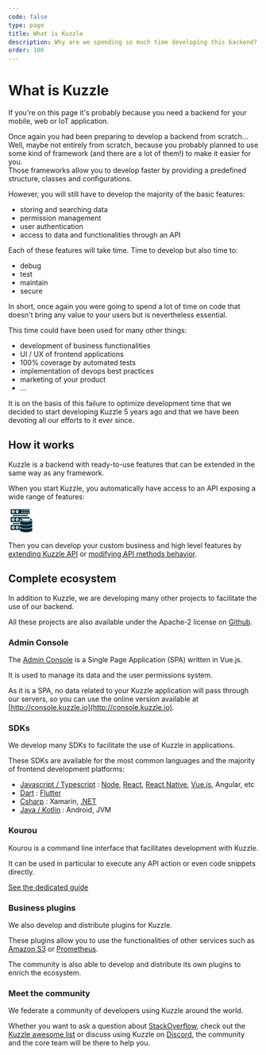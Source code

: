 ```yaml
---
code: false
type: page
title: What is Kuzzle
description: Why are we spending so much time developing this backend?
order: 100
---
```


# What is Kuzzle

If you're on this page it's probably because you need a backend for your mobile, web or IoT application.

Once again you had been preparing to develop a backend from scratch... Well, maybe not entirely from scratch, because you probably planned to use some kind of framework (and there are a lot of them!) to make it easier for you.  
Those frameworks allow you to develop faster by providing a predefined structure, classes and configurations.

However, you will still have to develop the majority of the basic features:
 - storing and searching data
 - permission management
 - user authentication
 - access to data and functionalities through an API

Each of these features will take time. Time to develop but also time to:
 - debug
 - test 
 - maintain
 - secure

In short, once again you were going to spend a lot of time on code that doesn't bring any value to your users but is nevertheless essential.

This time could have been used for many other things:
 - development of business functionalities
 - UI / UX of frontend applications
 - 100% coverage by automated tests
 - implementation of devops best practices
 - marketing of your product
 - ...

It is on the basis of this failure to optimize development time that we decided to start developing Kuzzle 5 years ago and that we have been devoting all our efforts to it ever since.

## How it works

Kuzzle is a backend with ready-to-use features that can be extended in the same way as any framework.

When you start Kuzzle, you automatically have access to an API exposing a wide range of features:

![ss](./feature-data-storage.png)

<CustomTable :items="[
  { text: 'Data storage and access', icon: 'feature-data-storage.png' },
  { text: 'Advanced permission system', icon: 'feature-acl.png' },
  { text: 'Multi authentication', icon: 'feature-auth.png' },
  { text: 'Multi protocol API (Http, WebSocket, MQTT)', icon: 'feature-api.png' },
  { text: 'Realtime engine', icon: 'feature-realtime.png' },
  { text: 'Integrated cluster mode', icon: 'feature-cluster.png' },
]"/>

Then you can develop your custom business and high level features by [extending Kuzzle API](/core/2/some-link) or [modifying API methods behavior](/core/2/some-link).

## Complete ecosystem

In addition to Kuzzle, we are developing many other projects to facilitate the use of our backend.   

All these projects are also available under the Apache-2 license on [Github](https://github.com/kuzzleio).

### Admin Console

The [Admin Console](/core/2/some-link) is a Single Page Application (SPA) written in Vue.js.  

It is used to manage its data and the user permissions system.

As it is a SPA, no data related to your Kuzzle application will pass through our servers, so you can use the online version available at [http://console.kuzzle.io](http://console.kuzzle.io).

### SDKs

We develop many SDKs to facilitate the use of Kuzzle in applications.  

These SDKs are available for the most common languages and the majority of frontend development platforms:
 - [Javascript / Typescript](/sdk/js/7) : [Node](/sdk/js/7/getting-started/node-js/), [React](/sdk/js/7/getting-started/react/standalone/), [React Native](/sdk/js/7/getting-started/react-native/), [Vue.js](/sdk/js/7/getting-started/vuejs/standalone/), Angular, etc
 - [Dart](/sdk/dart/2) : [Flutter](/sdk/dart/2/getting-started/flutter/)
 - [Csharp](/sdk/csharp/2) : Xamarin, [.NET](/sdk/csharp/2/getting-started/standalone/)
 - [Java / Kotlin](/sdk/some/link) : Android, JVM

### Kourou

Kourou is a command line interface that facilitates development with Kuzzle.

It can be used in particular to execute any API action or even code snippets directly.

[See the dedicated guide](/some/link/kourou)

### Business plugins

We also develop and distribute plugins for Kuzzle.  

These plugins allow you to use the functionalities of other services such as [Amazon S3](https://docs.kuzzle.io/official-plugins/s3/2) or [Prometheus](https://github.com/kuzzleio/kuzzle-plugin-prometheus).

The community is also able to develop and distribute its own plugins to enrich the ecosystem.

### Meet the community

We federate a community of developers using Kuzzle around the world.

Whether you want to ask a question about [StackOverflow](https://stackoverflow.com/questions/ask?tags=kuzzle), check out the [Kuzzle awesome list](https://github.com/kuzzleio/awesome-kuzzle) or discuss using Kuzzle on [Discord](http://join.discord.kuzzle.io), the community and the core team will be there to help you.